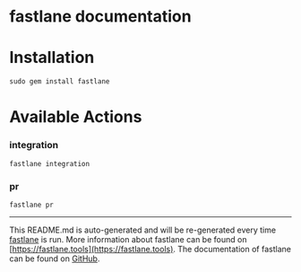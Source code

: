 fastlane documentation
================
# Installation
```
sudo gem install fastlane
```
# Available Actions
### integration
```
fastlane integration
```

### pr
```
fastlane pr
```


----

This README.md is auto-generated and will be re-generated every time [fastlane](https://fastlane.tools) is run.
More information about fastlane can be found on [https://fastlane.tools](https://fastlane.tools).
The documentation of fastlane can be found on [GitHub](https://github.com/fastlane/fastlane/tree/master/fastlane).
